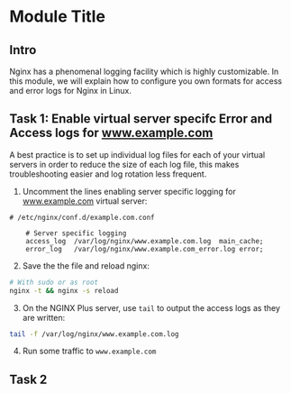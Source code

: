 # Module Title

## Intro

Nginx  has a phenomenal logging facility which is highly customizable. In this module, we will explain how to configure you own formats for access and error logs for Nginx in Linux.



## Task 1: Enable virtual server specifc Error and Access logs for www.example.com

A best practice is to set up individual log files for each of your virtual servers in order to reduce the size of each log file, this makes troubleshooting easier and log rotation less frequent.

1. Uncomment the lines enabling server specific logging for www.example.com virtual server:

```nginx
# /etc/nginx/conf.d/example.com.conf 

    # Server specific logging
    access_log  /var/log/nginx/www.example.com.log  main_cache; 
    error_log   /var/log/nginx/www.example.com_error.log error; 
```

2. Save the the file and reload nginx:

```bash
# With sudo or as root
nginx -t && nginx -s reload
```

3. On the NGINX Plus server, use `tail` to output the access logs as they are written:

```bash
tail -f /var/log/nginx/www.example.com.log
```

4. Run some traffic to `www.example.com` 

## Task 2
